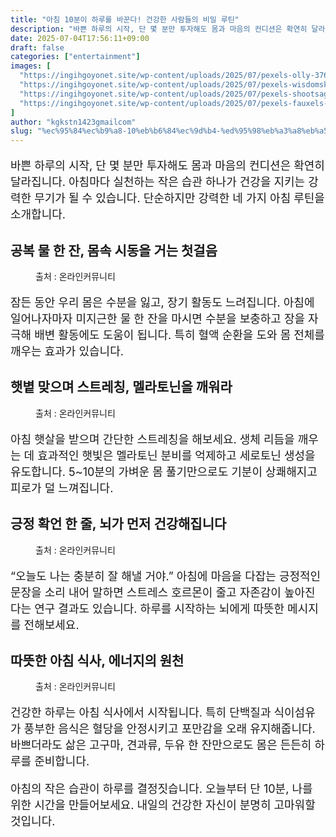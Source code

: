 ```yaml
---
title: "아침 10분이 하루를 바꾼다! 건강한 사람들의 비밀 루틴"
description: "바쁜 하루의 시작, 단 몇 분만 투자해도 몸과 마음의 컨디션은 확연히 달라집니다. 아침마다 실천하는 작은 습관 하나가 건강을 지키는 강력한 무기가 될 수 있습니다. 단순하지만 강력한 네 가지 아침 루틴을 소개합니다."
date: 2025-07-04T17:56:11+09:00
draft: false
categories: ["entertainment"]
images: [
  "https://ingihgoyonet.site/wp-content/uploads/2025/07/pexels-olly-3763929-1024x683.jpg"
  "https://ingihgoyonet.site/wp-content/uploads/2025/07/pexels-wisdomsky-1673973-1024x683.jpg"
  "https://ingihgoyonet.site/wp-content/uploads/2025/07/pexels-shootsaga-32794971-1024x683.jpg"
  "https://ingihgoyonet.site/wp-content/uploads/2025/07/pexels-fauxels-3184195-1-1024x683.jpg"
]
author: "kgkstn1423gmailcom"
slug: "%ec%95%84%ec%b9%a8-10%eb%b6%84%ec%9d%b4-%ed%95%98%eb%a3%a8%eb%a5%bc-%eb%b0%94%ea%be%bc%eb%8b%a4-%ea%b1%b4%ea%b0%95%ed%95%9c-%ec%82%ac%eb%9e%8c%eb%93%a4%ec%9d%98-%eb%b9%84%eb%b0%80-%eb%a3%a8%ed%8b%b4"
---
```


<p style="font-size:18px">바쁜 하루의 시작, 단 몇 분만 투자해도 몸과 마음의 컨디션은 확연히 달라집니다. 아침마다 실천하는 작은 습관 하나가 건강을 지키는 강력한 무기가 될 수 있습니다. 단순하지만 강력한 네 가지 아침 루틴을 소개합니다.</p> <h2 >공복 물 한 잔, 몸속 시동을 거는 첫걸음</h2> <figure ><img src="https://ingihgoyonet.site/wp-content/uploads/2025/07/pexels-olly-3763929-1024x683.jpg" alt="" style="aspect-ratio:16/9;object-fit:cover"/><figcaption >출처 : 온라인커뮤니티</figcaption></figure> <p style="font-size:18px">잠든 동안 우리 몸은 수분을 잃고, 장기 활동도 느려집니다. 아침에 일어나자마자 미지근한 물 한 잔을 마시면 수분을 보충하고 장을 자극해 배변 활동에도 도움이 됩니다. 특히 혈액 순환을 도와 몸 전체를 깨우는 효과가 있습니다.</p> <h2 >햇볕 맞으며 스트레칭, 멜라토닌을 깨워라</h2> <figure ><img src="https://ingihgoyonet.site/wp-content/uploads/2025/07/pexels-wisdomsky-1673973-1024x683.jpg" alt="" style="aspect-ratio:16/9;object-fit:cover"/><figcaption >출처 : 온라인커뮤니티</figcaption></figure> <p style="font-size:18px">아침 햇살을 받으며 간단한 스트레칭을 해보세요. 생체 리듬을 깨우는 데 효과적인 햇빛은 멜라토닌 분비를 억제하고 세로토닌 생성을 유도합니다. 5~10분의 가벼운 몸 풀기만으로도 기분이 상쾌해지고 피로가 덜 느껴집니다.</p> <h2 >긍정 확언 한 줄, 뇌가 먼저 건강해집니다</h2> <figure ><img src="https://ingihgoyonet.site/wp-content/uploads/2025/07/pexels-shootsaga-32794971-1024x683.jpg" alt="" style="aspect-ratio:16/9;object-fit:cover"/><figcaption >출처 : 온라인커뮤니티</figcaption></figure> <p style="font-size:18px">“오늘도 나는 충분히 잘 해낼 거야.” 아침에 마음을 다잡는 긍정적인 문장을 소리 내어 말하면 스트레스 호르몬이 줄고 자존감이 높아진다는 연구 결과도 있습니다. 하루를 시작하는 뇌에게 따뜻한 메시지를 전해보세요.</p> <h2 >따뜻한 아침 식사, 에너지의 원천</h2> <figure ><img src="https://ingihgoyonet.site/wp-content/uploads/2025/07/pexels-fauxels-3184195-1-1024x683.jpg" alt="" style="aspect-ratio:16/9;object-fit:cover"/><figcaption >출처 : 온라인커뮤니티</figcaption></figure> <p style="font-size:18px">건강한 하루는 아침 식사에서 시작됩니다. 특히 단백질과 식이섬유가 풍부한 음식은 혈당을 안정시키고 포만감을 오래 유지해줍니다. 바쁘더라도 삶은 고구마, 견과류, 두유 한 잔만으로도 몸은 든든히 하루를 준비합니다.</p> <p style="font-size:18px">아침의 작은 습관이 하루를 결정짓습니다. 오늘부터 단 10분, 나를 위한 시간을 만들어보세요. 내일의 건강한 자신이 분명히 고마워할 것입니다.</p>